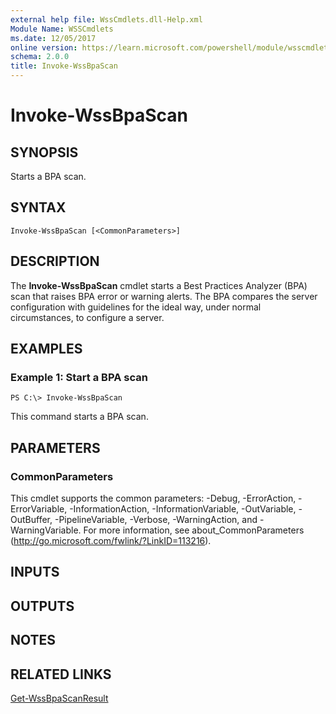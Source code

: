 ```yaml
---
external help file: WssCmdlets.dll-Help.xml
Module Name: WSSCmdlets
ms.date: 12/05/2017
online version: https://learn.microsoft.com/powershell/module/wsscmdlets/invoke-wssbpascan?view=windowsserver2012r2-ps&wt.mc_id=ps-gethelp
schema: 2.0.0
title: Invoke-WssBpaScan
---
```


# Invoke-WssBpaScan

## SYNOPSIS
Starts a BPA scan.

## SYNTAX

```
Invoke-WssBpaScan [<CommonParameters>]
```

## DESCRIPTION
The **Invoke-WssBpaScan** cmdlet starts a Best Practices Analyzer (BPA) scan that raises BPA error or warning alerts.
The BPA compares the server configuration with guidelines for the ideal way, under normal circumstances, to configure a server.

## EXAMPLES

### Example 1: Start a BPA scan
```
PS C:\> Invoke-WssBpaScan
```

This command starts a BPA scan.

## PARAMETERS

### CommonParameters
This cmdlet supports the common parameters: -Debug, -ErrorAction, -ErrorVariable, -InformationAction, -InformationVariable, -OutVariable, -OutBuffer, -PipelineVariable, -Verbose, -WarningAction, and -WarningVariable. For more information, see about_CommonParameters (http://go.microsoft.com/fwlink/?LinkID=113216).

## INPUTS

## OUTPUTS

## NOTES

## RELATED LINKS

[Get-WssBpaScanResult](./Get-WssBpaScanResult.md)

